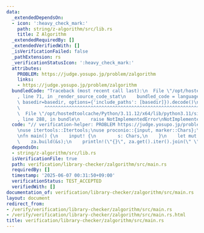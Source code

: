 ```yaml
---
data:
  _extendedDependsOn:
  - icon: ':heavy_check_mark:'
    path: string/z-algorithm/src/lib.rs
    title: Z Algorithm
  _extendedRequiredBy: []
  _extendedVerifiedWith: []
  _isVerificationFailed: false
  _pathExtension: rs
  _verificationStatusIcon: ':heavy_check_mark:'
  attributes:
    PROBLEM: https://judge.yosupo.jp/problem/zalgorithm
    links:
    - https://judge.yosupo.jp/problem/zalgorithm
  bundledCode: "Traceback (most recent call last):\n  File \"/opt/hostedtoolcache/Python/3.11.12/x64/lib/python3.11/site-packages/onlinejudge_verify/documentation/build.py\"\
    , line 71, in _render_source_code_stat\n    bundled_code = language.bundle(stat.path,\
    \ basedir=basedir, options={'include_paths': [basedir]}).decode()\n          \
    \         ^^^^^^^^^^^^^^^^^^^^^^^^^^^^^^^^^^^^^^^^^^^^^^^^^^^^^^^^^^^^^^^^^^^^^^^^^^^^^^^^^\n\
    \  File \"/opt/hostedtoolcache/Python/3.11.12/x64/lib/python3.11/site-packages/onlinejudge_verify/languages/rust.py\"\
    , line 288, in bundle\n    raise NotImplementedError\nNotImplementedError\n"
  code: "// verification-helper: PROBLEM https://judge.yosupo.jp/problem/zalgorithm\n\
    \nuse itertools::Itertools;\nuse proconio::{input, marker::Chars};\n\nuse z_algorithm::ZAlgorithm;\n\
    \nfn main() {\n    input! {\n        s: Chars,\n    }\n    let mut za = ZAlgorithm::<char>::new();\n\
    \    za.build(&s);\n    println!(\"{}\", za.get().iter().join(\" \"));\n}\n"
  dependsOn:
  - string/z-algorithm/src/lib.rs
  isVerificationFile: true
  path: verification/library-checker/zalgorithm/src/main.rs
  requiredBy: []
  timestamp: '2025-06-07 00:31:50+09:00'
  verificationStatus: TEST_ACCEPTED
  verifiedWith: []
documentation_of: verification/library-checker/zalgorithm/src/main.rs
layout: document
redirect_from:
- /verify/verification/library-checker/zalgorithm/src/main.rs
- /verify/verification/library-checker/zalgorithm/src/main.rs.html
title: verification/library-checker/zalgorithm/src/main.rs
---
```

